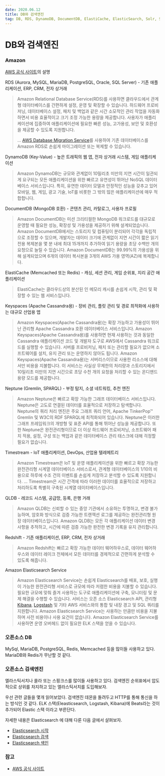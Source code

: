 ```yaml
---
date: 2020.06.12
title: DB와 검색엔진
tag: DB, RDS, DynamoDB, DocumentDB, ElastiCache, ElasticSearch, Solr, Sphinx, 검색엔진
---
```




# DB와 검색엔진

### Amazon 

[AWS 공식 사이트](https://aws.amazon.com/ko/products/databases/)의 설명

RDS (Aurora, MySQL, MariaDB, PostgreSQL, Oracle, SQL Server) - 기존 애플리케이션, ERP, CRM, 전자 상거래

> Amazon Relational Database Service(RDS)를 사용하면 클라우드에서 관계형 데이터베이스를 간편하게 설정, 운영 및 확장할 수 있습니다. 하드웨어 프로비저닝, 데이터베이스 설정, 패치 및 백업과 같은 시간 소모적인 관리 작업을 자동화하면서 비용 효율적이고 크기 조정 가능한 용량을 제공합니다. 사용자가 애플리케이션에 집중하여 애플리케이션에 필요한 빠른 성능, 고가용성, 보안 및 호환성을 제공할 수 있도록 지원합니다.
>
> ... [AWS Database Migration Service](https://aws.amazon.com/ko/dms/)를 사용하여 기존 데이터베이스를 Amazon RDS로 손쉽게 마이그레이션 또는 복제할 수 있습니다.

DynamoDB (Key-Value) - 높은 트래픽의 웹 앱, 전자 상거래 시스템, 게임 애플리케이션

> Amazon DynamoDB는 규모와 관계없이 10밀리초 미만의 지연 시간이 일관되게 요구되는 모든 애플리케이션을 위한 빠르고 유연성이 뛰어난 NoSQL 데이터베이스 서비스입니다. 특히, 유연한 데이터 모델과 안정적인 성능을 갖추고 있어 모바일, 웹, 게임, 광고 기술, IoT를 비롯한 그 밖의 많은 애플리케이션에 매우 적합합니다.

DocumentDB (MongoDB 호환) - 콘텐츠 관리, 카탈로그, 사용자 프로필

> Amazon DocumentDB는 미션 크리티컬한 MongoDB 워크로드를 대규모로 운영할 때 필요한 성능, 확장성 및 가용성을 제공하기 위해 설계되었습니다. Amazon DocumentDB에서는 스토리지 및 컴퓨팅이 분리되어 각각을 독립적으로 조정할 수 있으며, 개발자는 데이터 크기에 관계없이 지연 시간이 짧은 읽기 전용 복제본을 몇 분 내에 최대 15개까지 추가하여 읽기 용량을 초당 수백만 개의 요청으로 늘릴 수 있습니다. Amazon DocumentDB는 99.99%의 가용성을 위해 설계되었으며 6개의 데이터 복사본을 3개의 AWS 가용 영역(AZ)에 복제합니다.

ElastiCache (Memcached 또는 Redis) - 캐싱, 세션 관리, 게임 순위표, 지리 공간 애플리케이션

> ElastiCache는 클라우드상의 분산된 인 메모리 캐시를 손쉽게 시작, 관리 및 확장할 수 있는 웹 서비스입니다.

Keyspaces (Apache Cassandra용) - 장비 관리, 플릿 관리 및 경로 최적화에 사용하는 대규모 산업용 앱

> Amazon Keyspaces(Apache Cassandra용)는 확장 가능하고 가용성이 뛰어난 관리형 Apache Cassandra 호환 데이터베이스 서비스입니다. Amazon Keyspaces(Apache Cassandra용)를 사용하면 현재 사용하는 것과 동일한 Cassandra 애플리케이션 코드 및 개발자 도구로 AWS에서 Cassandra 워크로드를 실행할 수 있습니다. 서버를 프로비저닝, 패치 또는 관리할 필요가 없으며 소프트웨어를 설치, 유지 관리 또는 운영하지 않아도 됩니다. Amazon Keyspaces(Apache Cassandra용)는 서버리스이므로 사용한 리소스에 대해서만 비용을 지불합니다. 이 서비스는 사실상 무제한의 처리량과 스토리지에서 10밀리초 미만의 지연 시간으로 초당 수천 개의 요청을 처리할 수 있는 온디맨드 용량 모드를 제공합니다.

Neptune (Gremlin, SPARQL) - 부정 탐지, 소셜 네트워킹, 추천 엔진

> Amazon Neptune은 빠르고 확장 가능한 그래프 데이터베이스 서비스입니다. Neptune은 고도로 연결된 데이터를 효율적으로 저장하고 탐색합니다. Neptune의 쿼리 처리 엔진은 주요 그래프 쿼리 언어, Apache TinkerPop™ Gremlin 및 W3C의 RDF SPARQL에 최적화되어 있습니다. Neptune은 이러한 그래프 프레임워크의 개방형 및 표준 API를 통해 뛰어난 성능을 제공합니다. 또한 Neptune은 완전관리형이므로 더 이상 하드웨어 프로비저닝, 소프트웨어 패치 적용, 설정, 구성 또는 백업과 같은 데이터베이스 관리 태스크에 대해 걱정할 필요가 없습니다.

Timestream - IoT 애플리케이션, DevOps, 산업용 텔레메트리

> Amazon Timestream은 IoT 및 운영 애플리케이션을 위한 빠르고 확장 가능한 완전관리형 시계열 데이터베이스 서비스로서, 관계형 데이터베이스의 1/10의 비용으로 하루에 수조 건의 이벤트를 손쉽게 저장하고 분석할 수 있도록 지원합니다. ... Timestream은 시간 간격에 따라 이러한 데이터를 효율적으로 저장하고 처리하도록 특별히 구축된 시계열 데이터베이스입니다. 

QLDB - 레코드 시스템, 공급망, 등록, 은행 거래

> Amazon QLDB는 신뢰할 수 있는 중앙 기관에서 ‎소유하는 투명하고, 변경 불가능하며, 암호화 방식으로 검증 가능한 트랜잭션 로그를 제공하는 완전관리형 원장 데이터베이스입니다. Amazon QLDB는 모든 각 애플리케이션 데이터 변경 사항을 추적하고, 시간에 따른 검증 가능한 완전한 변경 기록을 유지 관리합니다.

Redshift - 기존 애플리케이션, ERP, CRM, 전자 상거래

> Amazon Redshift는 빠르고 확장 가능한 데이터 웨어하우스로, 데이터 웨어하우스와 데이터 레이크 전체에서 모든 데이터를 경제적으로 간편하게 분석할 수 있도록 해줍니다.

Amazon Elasticsearch Service

> Amazon Elasticsearch Service는 손쉽게 Elasticsearch를 배포, 보호, 실행이 가능한 완전관리형 서비스로 규모에 따라 저렴한 비용을 지불할 수 있습니다. 필요한 규모에 맞춰 즐겨 사용하는 도구로 애플리케이션에 구축, 모니터링 및 문제 해결을 수행할 수 있습니다. 서비스는 오픈 소스 Elasticsearch API, 관리형 [Kibana](https://aws.amazon.com/ko/elasticsearch-service/the-elk-stack/kibana/), [Logstash](https://aws.amazon.com/ko/elasticsearch-service/the-elk-stack/logstash/) 및 기타 AWS 서비스와의 통합 및 내장 경고 및 SQL 쿼리를 지원합니다. Amazon Elasticsearch Service는 사용하는 만큼만 비용을 지불하며 사전 비용이나 사용 요건이 없습니다. Amazon Elasticsearch Service를 사용하면 운영 오버헤드 없이 필요한 ELK 스택을 얻을 수 있습니다.

### 오픈소스 DB

MySql, MariaDB, PostgreSQL, Redis, Memcached 등을 많이들 사용하고 있다. MariaDB와 Redis가 무난할 것 같다.

### 오픈소스 검색엔진

엘라스틱서치나 쏠라 또는 스핑크스를 많이들 사용하고 있다. 검색엔진 순위표에서 압도적으로 상위를 차지하고 있는 엘라스틱서치를 도입해보자.

우선 관련 글들을 몇개 읽어보았다. 검색엔진 데몬을 돌려두고 HTTP를 통해 통신을 하는 방식인 것 같다. ELK 스택(Eleasticsearch, Logstash, Kibana)에 Beats라는 것이 추가되어 Elastic 스택 이라고 부른단다.

자세한 내용은 Elasticsearch 에 대해 다룬 다음 글에서 살펴보자.

- [Elasticsearch 시작](/2020/06/24/Elasticsearchˇ시작) 
- [Elasticsearch 검색](/2020/06/26/Elasticsearchˇ검색)
- [Elasticsearch 색인](/2020/06/27/Elasticsearchˇ색인)

### 참고

- [AWS 공식 사이트](https://aws.amazon.com/ko/products/databases/)

